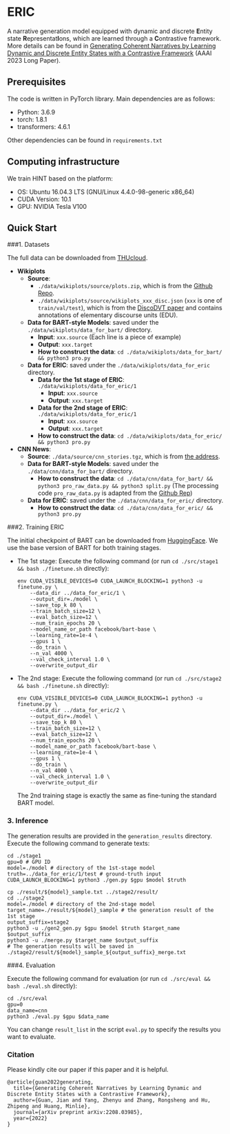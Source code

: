 # ERIC

A narrative generation model equipped with dynamic and discrete **E**ntity state **R**epresentat**I**ons, which are learned through a **C**ontrastive framework. More details can be found in [Generating Coherent Narratives by Learning Dynamic and Discrete Entity States with a Contrastive Framework](https://arxiv.org/abs/2208.03985) (AAAI 2023 Long Paper).



## Prerequisites

The code is written in PyTorch library. Main dependencies are as follows:

- Python: 3.6.9
- torch: 1.8.1
- transformers: 4.6.1

Other dependencies can be found in `requirements.txt`



## Computing infrastructure

We train HINT based on the platform: 

- OS: Ubuntu 16.04.3 LTS (GNU/Linux 4.4.0-98-generic x86_64)
- CUDA Version: 10.1
- GPU: NVIDIA Tesla V100



## Quick Start

###1. Datasets

The full data can be downloaded from [THUcloud](https://cloud.tsinghua.edu.cn/f/3423fcf320a34447a07e/?dl=1).

- **Wikiplots**
  - **Source**: 
    - `./data/wikiplots/source/plots.zip`, which is from the [Github Repo](https://github.com/markriedl/WikiPlots).
    - `./data/wikiplots/source/wikiplots_xxx_disc.json` (`xxx` is one of `train/val/test`), which is from the [DiscoDVT paper](https://aclanthology.org/2021.emnlp-main.347/) and contains annotations of elementary discourse units (EDU). 
  - **Data for BART-style Models**: saved under the `./data/wikiplots/data_for_bart/` directory.
    - **Input**: `xxx.source` (Each line is a piece of example)
    - **Output**: `xxx.target`
    - **How to construct the data**: `cd ./data/wikiplots/data_for_bart/ && python3 pro.py`
  - **Data for ERIC**: saved under the `./data/wikiplots/data_for_eric` directory.
    - **Data for the 1st stage of ERIC**: `./data/wikiplots/data_for_eric/1`
      - **Input**: `xxx.source` 
      - **Output**: `xxx.target`
    - **Data for the 2nd stage of ERIC**: `./data/wikiplots/data_for_eric/1`
      - **Input**: `xxx.source` 
      - **Output**: `xxx.target`
    - **How to construct the data**:  `cd ./data/wikiplots/data_for_eric/ && python3 pro.py`
- **CNN News**:
  - **Source**: `./data/source/cnn_stories.tgz`, which is from [the address](https://drive.google.com/uc?export=download&id=0BwmD_VLjROrfTHk4NFg2SndKcjQ).
  - **Data for BART-style Models**: saved under the `./data/cnn/data_for_bart/` directory.
    - **How to construct the data**: `cd ./data/cnn/data_for_bart/ && python3 pro_raw_data.py && python3 split.py` (The processing code `pro_raw_data.py` is adapted from the [Github Rep](https://github.com/tanyuqian/progressive-generation))
  - **Data for ERIC**: saved under the `./data/cnn/data_for_eric/` directory.
    - **How to construct the data**:  `cd ./data/cnn/data_for_eric/ && python3 pro.py`



###2. Training ERIC

The initial checkpoint of BART can be downloaded from [HuggingFace](https://huggingface.co/facebook/bart-base/tree/main). We use the base version of BART for both training stages.

- The 1st stage: Execute the following command (or run `cd ./src/stage1 && bash ./finetune.sh` directly): 

  ```shell
  env CUDA_VISIBLE_DEVICES=0 CUDA_LAUNCH_BLOCKING=1 python3 -u finetune.py \
      --data_dir ../data_for_eric/1 \
      --output_dir=./model \
      --save_top_k 80 \
      --train_batch_size=12 \
      --eval_batch_size=12 \
      --num_train_epochs 20 \
      --model_name_or_path facebook/bart-base \
      --learning_rate=1e-4 \
      --gpus 1 \
      --do_train \
      --n_val 4000 \
      --val_check_interval 1.0 \
      --overwrite_output_dir
  ```

- The 2nd stage: Execute the following command (or run `cd ./src/stage2 && bash ./finetune.sh` directly): 

  ```shell
  env CUDA_VISIBLE_DEVICES=0 CUDA_LAUNCH_BLOCKING=1 python3 -u finetune.py \
      --data_dir ../data_for_eric/2 \
      --output_dir=./model \
      --save_top_k 80 \
      --train_batch_size=12 \
      --eval_batch_size=12 \
      --num_train_epochs 20 \
      --model_name_or_path facebook/bart-base \
      --learning_rate=1e-4 \
      --gpus 1 \
      --do_train \
      --n_val 4000 \
      --val_check_interval 1.0 \
      --overwrite_output_dir
  ```

  The 2nd training stage is exactly the same as fine-tuning the standard BART model.



### 3. Inference

The generation results are provided in the `generation_results` directory. Execute the following command to generate texts: 

```shell
cd ./stage1
gpu=0 # GPU ID
model=./model # directory of the 1st-stage model 
truth=../data_for_eric/1/test # ground-truth input
CUDA_LAUNCH_BLOCKING=1 python3 ./gen.py $gpu $model $truth

cp ./result/${model}_sample.txt ../stage2/result/
cd ../stage2
model=./model # directory of the 2nd-stage model
target_name=./result/${model}_sample # the generation result of the 1st stage
output_suffix=stage2
python3 -u ./gen2_gen.py $gpu $model $truth $target_name $output_suffix
python3 -u ./merge.py $target_name $output_suffix
# The generation results will be saved in ./stage2/result/${model}_sample_${output_suffix}_merge.txt
```



###4. Evaluation

Execute the following command for evaluation (or run `cd ./src/eval && bash ./eval.sh` directly): 

```shell
cd ./src/eval
gpu=0
data_name=cnn
python3 ./eval.py $gpu $data_name
```

You can change `result_list` in the script `eval.py` to specify the results you want to evaluate.



### Citation

Please kindly cite our paper if this paper and it is helpful.

```
@article{guan2022generating,
  title={Generating Coherent Narratives by Learning Dynamic and Discrete Entity States with a Contrastive Framework},
  author={Guan, Jian and Yang, Zhenyu and Zhang, Rongsheng and Hu, Zhipeng and Huang, Minlie},
  journal={arXiv preprint arXiv:2208.03985},
  year={2022}
}
```
